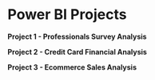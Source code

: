# Power BI Projects

**Project 1 - Professionals Survey Analysis**

**Project 2 - Credit Card Financial Analysis**

**Project 3 - Ecommerce Sales Analysis**
